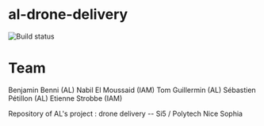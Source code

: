 # al-drone-delivery

![Build status](https://magnum.travis-ci.com/ttben/al-drone-delivery.svg?token=D7XPF1dxYZp4r2uX7U6o&branch=master)

# Team

Benjamin Benni (AL)
Nabil El Moussaid (IAM)
Tom Guillermin (AL)
Sébastien Pétillon (AL)
Etienne Strobbe (IAM)

Repository of AL's project : drone delivery -- Si5 / Polytech Nice Sophia
